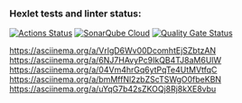 ### Hexlet tests and linter status:
[![Actions Status](https://github.com/BlizzardAZ/frontend-project-44/actions/workflows/hexlet-check.yml/badge.svg)](https://github.com/BlizzardAZ/frontend-project-44/actions)
[![SonarQube Cloud](https://sonarcloud.io/images/project_badges/sonarcloud-light.svg)](https://sonarcloud.io/summary/new_code?id=BlizzardAZ_frontend-project-44)
[![Quality Gate Status](https://sonarcloud.io/api/project_badges/measure?project=BlizzardAZ_frontend-project-44&metric=alert_status)](https://sonarcloud.io/summary/new_code?id=BlizzardAZ_frontend-project-44)

https://asciinema.org/a/VrlgD6Wv00DcomhtEjSZbtzAN
https://asciinema.org/a/6NJ7HAvyPc9IkQB4TJ8aM6UlW
https://asciinema.org/a/04Vm4hrGq6ytPqTe4UtMVtfqC
https://asciinema.org/a/bmMffNl2zbZScTSWgO0fbeKBN
https://asciinema.org/a/uYqG7b42sZKOQj8Rj8kXE8vbu
